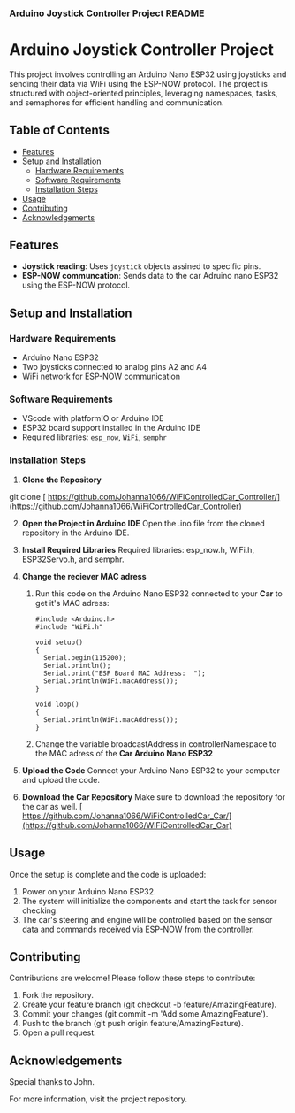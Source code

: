 
### Arduino Joystick Controller Project README

# Arduino Joystick Controller Project

This project involves controlling an Arduino Nano ESP32 using joysticks and sending their data via WiFi using the ESP-NOW protocol. The project is structured with object-oriented principles, leveraging namespaces, tasks, and semaphores for efficient handling and communication.

## Table of Contents
- [Features](#features)
- [Setup and Installation](#setup-and-installation)
  - [Hardware Requirements](#hardware-requirements)
  - [Software Requirements](#software-requirements)
  - [Installation Steps](#installation-steps)
- [Usage](#usage)
- [Contributing](#contributing)
- [Acknowledgements](#acknowledgements)

## Features

- **Joystick reading**: Uses `joystick` objects assined to specific pins.
- **ESP-NOW communcation**: Sends data to the car Adruino nano ESP32 using the ESP-NOW protocol.

## Setup and Installation

### Hardware Requirements
- Arduino Nano ESP32
- Two joysticks connected to analog pins A2 and A4
- WiFi network for ESP-NOW communication

### Software Requirements
- VScode with platformIO or Arduino IDE
- ESP32 board support installed in the Arduino IDE
- Required libraries: `esp_now`, `WiFi`, `semphr`

### Installation Steps
1. **Clone the Repository**

git clone [ https://github.com/Johanna1066/WiFiControlledCar_Controller/](https://github.com/Johanna1066/WiFiControlledCar_Controller)

2. **Open the Project in Arduino IDE**
Open the .ino file from the cloned repository in the Arduino IDE.

3. **Install Required Libraries**
Required libraries: esp_now.h, WiFi.h, ESP32Servo.h, and semphr.

4. **Change the reciever MAC adress**
   1. Run this code on the Arduino Nano ESP32 connected to your **Car**
      to get it's MAC adress:
      ```
      #include <Arduino.h>
      #include "WiFi.h"

      void setup()
      {
        Serial.begin(115200);
        Serial.println();
        Serial.print("ESP Board MAC Address:  ");
        Serial.println(WiFi.macAddress());
      }
 
      void loop()
      {
        Serial.println(WiFi.macAddress());
      }
      ```
        
   2. Change the variable broadcastAddress in controllerNamespace to the 
      MAC adress of the **Car Arduino Nano ESP32**
      
5. **Upload the Code**
Connect your Arduino Nano ESP32 to your computer and upload the code.

6. **Download the Car Repository**
Make sure to download the repository for the car as well.
[ https://github.com/Johanna1066/WiFiControlledCar_Car/](https://github.com/Johanna1066/WiFiControlledCar_Car)


## Usage
Once the setup is complete and the code is uploaded:

1. Power on your Arduino Nano ESP32.
2. The system will initialize the components and start the task for sensor checking.
3. The car's steering and engine will be controlled based on the sensor data and commands received via ESP-NOW from the controller.
## Contributing
Contributions are welcome! Please follow these steps to contribute:

1. Fork the repository.
2. Create your feature branch (git checkout -b feature/AmazingFeature).
3. Commit your changes (git commit -m 'Add some AmazingFeature').
4. Push to the branch (git push origin feature/AmazingFeature).
5. Open a pull request.
## Acknowledgements
Special thanks to John.

For more information, visit the project repository.
